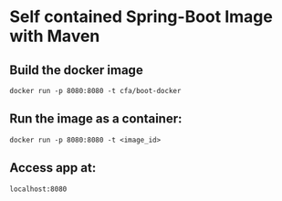 # Self contained Spring-Boot Image with Maven

## Build the docker image
`docker run -p 8080:8080 -t cfa/boot-docker`

## Run the image as a container:
`docker run -p 8080:8080 -t <image_id>`

## Access app at:
`localhost:8080`